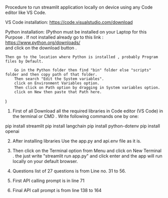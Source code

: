 Procedure to run streamlit application locally on device using any Code editor like VS Code.


VS Code installation: 
     https://code.visualstudio.com/download

Python installation:
    (Python must be installed on your Laptop for this Purpose .
    If not installed already go to this link : 
                            https://www.python.org/downloads/  
    and click on the download button .

    Then go to the location where Python is installed , probably Program files by Default.

        Go in the Python folder then find "bin" folder else "scripts" folder and then copy path of that folder.
        Then search "Edit the System variables". 
        click on Environment Variables option. 
        Then click on Path option by dragging in System variables option.
        click on New then paste that Path here.

)

1. First of all Download all the required libraries in Code editor (VS Code) in the terminal or CMD . Write following commands one by one:

pip install streamlit
pip install langchain
pip install python-dotenv
pip install openai

2. After installing libraries Use the app.py and api.env file as it is.

3. Then click on the Terminal option from Menu and click on New   Terminal . the  just write "streamlit run app.py" and click enter and the app will run locally on your default browser.

4. Questions list of 27 questions is from Line no. 31 to 56. 

5. First API calling prompt is in line 71

6. Final API call prompt is from line 138 to 164
